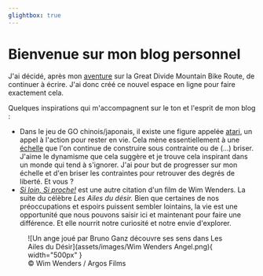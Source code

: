 ```yaml
---
glightbox: true
---
```


# Bienvenue sur mon blog personnel

J'ai décidé, après mon [aventure](https://divide.siroccomeister.net/) sur la Great Divide Mountain Bike Route, de continuer à écrire. J'ai donc créé ce nouvel espace en ligne pour faire exactement cela.

Quelques inspirations qui m'accompagnent sur le ton et l'esprit de mon blog :

- Dans le jeu de GO chinois/japonais, il existe une figure appelée [atari](https://en.wikipedia.org/wiki/List_of_Go_terms#Atari), un appel à l'action pour rester en vie. Cela mène essentiellement à une [échelle](https://en.wikipedia.org/wiki/Ladder_(Go)) que l'on continue de construire sous contrainte ou de (...) briser. J'aime le dynamisme que cela suggère et je trouve cela inspirant dans un monde qui tend à s'ignorer. J'ai pour but de progresser sur mon échelle et d'en briser les contraintes pour retrouver des degrés de liberté. Et vous ?
- [*Si loin, Si proche!*](https://en.wikipedia.org/wiki/Faraway,_So_Close!) est une autre citation d'un film de Wim Wenders. La suite du célèbre *Les Ailes du désir.* Bien que certaines de nos préoccupations et espoirs puissent sembler lointains, la vie est une opportunité que nous pouvons saisir ici et maintenant pour faire une différence. Et elle nourrit notre curiosité et notre envie d'explorer.

<figure markdown>
![Un ange joué par Bruno Ganz découvre ses sens dans Les Ailes du Désir](assets/images/Wim Wenders Angel.png){ width="500px" }
<figcaption markdown>© Wim Wenders / Argos Films </figcaption>
</figure>

